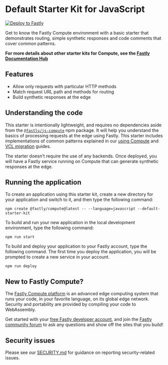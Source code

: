 # Default Starter Kit for JavaScript

[![Deploy to Fastly](https://deploy.edgecompute.app/button)](https://deploy.edgecompute.app/fastly/compute-starter-kit-javascript-default)

Get to know the Fastly Compute environment with a basic starter that demonstrates routing, simple synthetic responses and code comments that cover common patterns.

**For more details about other starter kits for Compute, see the [Fastly Documentation Hub](https://www.fastly.com/documentation/solutions/starters)**

## Features

* Allow only requests with particular HTTP methods
* Match request URL path and methods for routing
* Build synthetic responses at the edge

## Understanding the code

This starter is intentionally lightweight, and requires no dependencies aside from the [`@fastly/js-compute`](https://www.npmjs.com/package/@fastly/js-compute) npm package. It will help you understand the basics of processing requests at the edge using Fastly. This starter includes implementations of common patterns explained in our [using Compute](https://www.fastly.com/documentation/guides/compute/javascript/) and [VCL migration](https://www.fastly.com/documentation/guides/compute/migrate/) guides.

The starter doesn't require the use of any backends. Once deployed, you will have a Fastly service running on Compute that can generate synthetic responses at the edge.

## Running the application

To create an application using this starter kit, create a new directory for your application and switch to it, and then type the following command:

```shell
npm create @fastly/compute@latest -- --language=javascript --default-starter-kit
```

To build and run your new application in the local development environment, type the following command:

```shell
npm run start
```

To build and deploy your application to your Fastly account, type the following command. The first time you deploy the application, you will be prompted to create a new service in your account. 

```shell
npm run deploy
```

## New to Fastly Compute?

The [Fastly Compute platform](https://www.fastly.com/documentation/guides/compute/) is an advanced edge computing system that runs your code, in your favorite language, on its global edge network. Security and portability are provided by compiling your code to WebAssembly.

Get started with your [free Fastly developer account](https://www.fastly.com/signup/?tier=free), and join the [Fastly community forum](https://community.fastly.com/) to ask any questions and show off the sites that you build!

## Security issues

Please see our [SECURITY.md](SECURITY.md) for guidance on reporting security-related issues.
